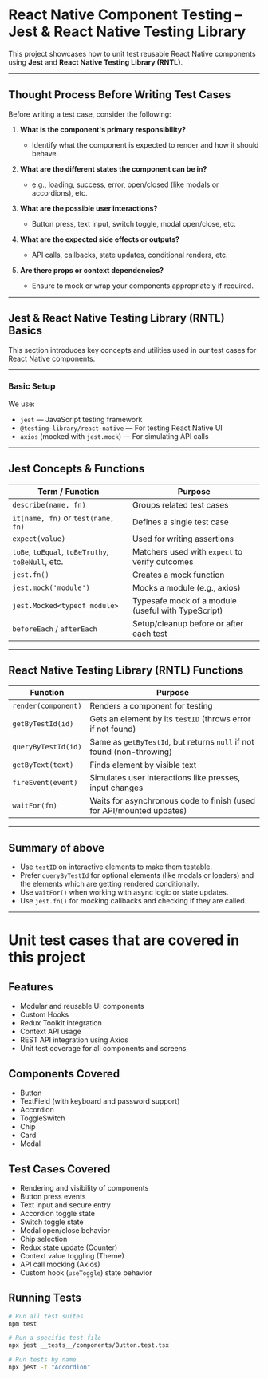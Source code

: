 # React Native Component Testing – Jest & React Native Testing Library

This project showcases how to unit test reusable React Native components using **Jest** and **React Native Testing Library (RNTL)**.

---

## Thought Process Before Writing Test Cases

Before writing a test case, consider the following:

1. **What is the component's primary responsibility?**

   - Identify what the component is expected to render and how it should behave.

2. **What are the different states the component can be in?**

   - e.g., loading, success, error, open/closed (like modals or accordions), etc.

3. **What are the possible user interactions?**

   - Button press, text input, switch toggle, modal open/close, etc.

4. **What are the expected side effects or outputs?**

   - API calls, callbacks, state updates, conditional renders, etc.

5. **Are there props or context dependencies?**
   - Ensure to mock or wrap your components appropriately if required.

---

## Jest & React Native Testing Library (RNTL) Basics

This section introduces key concepts and utilities used in our test cases for React Native components.

---

### Basic Setup

We use:

- `jest` — JavaScript testing framework
- `@testing-library/react-native` — For testing React Native UI
- `axios` (mocked with `jest.mock`) — For simulating API calls

---

## Jest Concepts & Functions

| Term / Function                                   | Purpose                                            |
| ------------------------------------------------- | -------------------------------------------------- |
| `describe(name, fn)`                              | Groups related test cases                          |
| `it(name, fn)` or `test(name, fn)`                | Defines a single test case                         |
| `expect(value)`                                   | Used for writing assertions                        |
| `toBe`, `toEqual`, `toBeTruthy`, `toBeNull`, etc. | Matchers used with `expect` to verify outcomes     |
| `jest.fn()`                                       | Creates a mock function                            |
| `jest.mock('module')`                             | Mocks a module (e.g., axios)                       |
| `jest.Mocked<typeof module>`                      | Typesafe mock of a module (useful with TypeScript) |
| `beforeEach` / `afterEach`                        | Setup/cleanup before or after each test            |

---

## React Native Testing Library (RNTL) Functions

| Function            | Purpose                                                               |
| ------------------- | --------------------------------------------------------------------- |
| `render(component)` | Renders a component for testing                                       |
| `getByTestId(id)`   | Gets an element by its `testID` (throws error if not found)           |
| `queryByTestId(id)` | Same as `getByTestId`, but returns `null` if not found (non-throwing) |
| `getByText(text)`   | Finds element by visible text                                         |
| `fireEvent(event)`  | Simulates user interactions like presses, input changes               |
| `waitFor(fn)`       | Waits for asynchronous code to finish (used for API/mounted updates)  |

---

## Summary of above

- Use `testID` on interactive elements to make them testable.
- Prefer `queryByTestId` for optional elements (like modals or loaders) and the elements which are getting rendered conditionally.
- Use `waitFor()` when working with async logic or state updates.
- Use `jest.fn()` for mocking callbacks and checking if they are called.

---

# Unit test cases that are covered in this project

## Features

- Modular and reusable UI components
- Custom Hooks
- Redux Toolkit integration
- Context API usage
- REST API integration using Axios
- Unit test coverage for all components and screens

## Components Covered

- Button
- TextField (with keyboard and password support)
- Accordion
- ToggleSwitch
- Chip
- Card
- Modal

## Test Cases Covered

- Rendering and visibility of components
- Button press events
- Text input and secure entry
- Accordion toggle state
- Switch toggle state
- Modal open/close behavior
- Chip selection
- Redux state update (Counter)
- Context value toggling (Theme)
- API call mocking (Axios)
- Custom hook (`useToggle`) state behavior

## Running Tests

```bash
# Run all test suites
npm test

# Run a specific test file
npx jest __tests__/components/Button.test.tsx

# Run tests by name
npx jest -t "Accordion"
```
